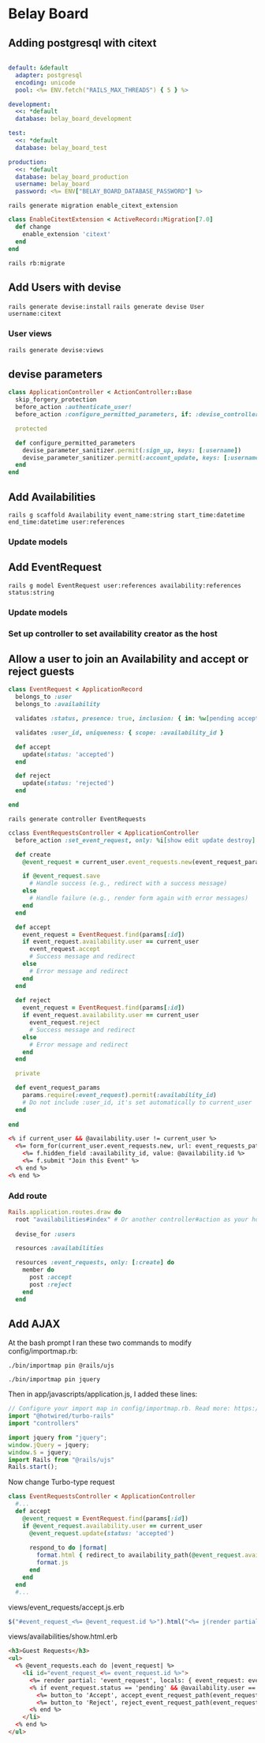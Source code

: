 # Belay Board

## Adding postgresql with citext 
```yml

default: &default
  adapter: postgresql
  encoding: unicode
  pool: <%= ENV.fetch("RAILS_MAX_THREADS") { 5 } %>

development:
  <<: *default
  database: belay_board_development

test:
  <<: *default
  database: belay_board_test

production:
  <<: *default
  database: belay_board_production
  username: belay_board
  password: <%= ENV["BELAY_BOARD_DATABASE_PASSWORD"] %>
```
`rails generate migration enable_citext_extension`

```rb
class EnableCitextExtension < ActiveRecord::Migration[7.0]
  def change
    enable_extension 'citext'
  end
end
```

`rails rb:migrate`

## Add Users with devise
`rails generate devise:install`
`rails generate devise User username:citext`

### User views
`rails generate devise:views`

## devise parameters

```rb
class ApplicationController < ActionController::Base
  skip_forgery_protection
  before_action :authenticate_user!
  before_action :configure_permitted_parameters, if: :devise_controller?

  protected

  def configure_permitted_parameters
    devise_parameter_sanitizer.permit(:sign_up, keys: [:username])
    devise_parameter_sanitizer.permit(:account_update, keys: [:username])
  end
end
```

## Add Availabilities
`rails g scaffold Availability event_name:string start_time:datetime end_time:datetime user:references`

### Update models

## Add EventRequest
`rails g model EventRequest user:references availability:references status:string`

### Update models

### Set up controller to set availability creator as the host

## Allow a user to join an Availability and accept or reject guests

```ruby
class EventRequest < ApplicationRecord
  belongs_to :user
  belongs_to :availability

  validates :status, presence: true, inclusion: { in: %w[pending accepted rejected] }

  validates :user_id, uniqueness: { scope: :availability_id }

  def accept
    update(status: 'accepted')
  end

  def reject
    update(status: 'rejected')
  end

end
```

`rails generate controller EventRequests`

```rb
cclass EventRequestsController < ApplicationController
  before_action :set_event_request, only: %i[show edit update destroy]

  def create
    @event_request = current_user.event_requests.new(event_request_params)

    if @event_request.save
      # Handle success (e.g., redirect with a success message)
    else
      # Handle failure (e.g., render form again with error messages)
    end
  end

  def accept
    event_request = EventRequest.find(params[:id])
    if event_request.availability.user == current_user
      event_request.accept
      # Success message and redirect
    else
      # Error message and redirect
    end
  end
  
  def reject
    event_request = EventRequest.find(params[:id])
    if event_request.availability.user == current_user
      event_request.reject
      # Success message and redirect
    else
      # Error message and redirect
    end
  end

  private

  def event_request_params
    params.require(:event_request).permit(:availability_id)
    # Do not include :user_id, it's set automatically to current_user
  end
  
end

```

```html
<% if current_user && @availability.user != current_user %>
  <%= form_for(current_user.event_requests.new, url: event_requests_path) do |f| %>
    <%= f.hidden_field :availability_id, value: @availability.id %>
    <%= f.submit "Join this Event" %>
  <% end %>
<% end %>
```

### Add route
```rb
Rails.application.routes.draw do
  root "availabilities#index" # Or another controller#action as your homepage
  
  devise_for :users

  resources :availabilities

  resources :event_requests, only: [:create] do
    member do
      post :accept
      post :reject
    end
  end
```

## Add AJAX
At the bash prompt I ran these two commands to modify config/importmap.rb:

`./bin/importmap pin @rails/ujs`

`./bin/importmap pin jquery`

Then in app/javascripts/application.js, I added these lines:

```js
// Configure your import map in config/importmap.rb. Read more: https://github.com/rails/importmap-rails
import "@hotwired/turbo-rails"
import "controllers"

import jquery from "jquery";
window.jQuery = jquery;
window.$ = jquery;
import Rails from "@rails/ujs"
Rails.start();
```

Now change Turbo-type request

```rb
class EventRequestsController < ApplicationController
  #...
  def accept
    @event_request = EventRequest.find(params[:id])
    if @event_request.availability.user == current_user
      @event_request.update(status: 'accepted')
  
      respond_to do |format|
        format.html { redirect_to availability_path(@event_request.availability), notice: 'Request accepted.' }
        format.js
      end
    end
  end
  #...
```

views/event_requests/accept.js.erb

```js
$("#event_request_<%= @event_request.id %>").html("<%= j(render partial: 'availabilities/event_request', locals: { event_request: @event_request }) %>");
```

views/availabilities/show.html.erb
```html
<h3>Guest Requests</h3>
<ul>
  <% @event_requests.each do |event_request| %>
    <li id="event_request_<%= event_request.id %>">
      <%= render partial: 'event_request', locals: { event_request: event_request } %>
      <% if event_request.status == 'pending' && @availability.user == current_user %>
        <%= button_to 'Accept', accept_event_request_path(event_request), method: :post, remote: true, class: 'accept-button', data: { turbo: false } %>
        <%= button_to 'Reject', reject_event_request_path(event_request), method: :post, remote: true, class: 'reject-button', data: { turbo: false } %>
      <% end %>
    </li>
  <% end %>
</ul>
```
